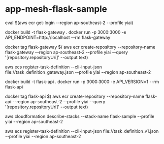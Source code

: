 # app-mesh-flask-sample

eval \$(aws ecr get-login --region ap-southeast-2 --profile yiai)

docker build -t flask-gateway .
docker run -p 3000:3000 -e API_ENDPOINT=http://localhost --rm flask-gateway

docker tag flask-gateway \$( aws ecr create-repository --repository-name flask-gateway --region ap-southeast-2 --profile yiai --query '[repository.repositoryUri]' --output text)

aws ecs register-task-definition --cli-input-json file://task_definition_gateway.json --profile yiai --region ap-southeast-2

docker build -t flask-api .
docker run -p 3000:3000 -e API_VERSION=1 --rm flask-api

docker tag flask-api \$( aws ecr create-repository --repository-name flask-api --region ap-southeast-2 --profile yiai --query '[repository.repositoryUri]' --output text)

aws cloudformation describe-stacks --stack-name flask-sample --profile yiai --region ap-southeast-2

aws ecs register-task-definition --cli-input-json file://task_definition_v1.json --profile yiai --region ap-southeast-2
